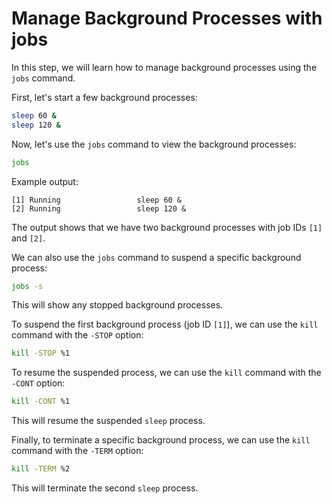 # Manage Background Processes with jobs

In this step, we will learn how to manage background processes using the `jobs` command.

First, let's start a few background processes:

```bash
sleep 60 &
sleep 120 &
```

Now, let's use the `jobs` command to view the background processes:

```bash
jobs
```

Example output:

```
[1] Running                 sleep 60 &
[2] Running                 sleep 120 &
```

The output shows that we have two background processes with job IDs `[1]` and `[2]`.

We can also use the `jobs` command to suspend a specific background process:

```bash
jobs -s
```

This will show any stopped background processes.

To suspend the first background process (job ID `[1]`), we can use the `kill` command with the `-STOP` option:

```bash
kill -STOP %1
```

To resume the suspended process, we can use the `kill` command with the `-CONT` option:

```bash
kill -CONT %1
```

This will resume the suspended `sleep` process.

Finally, to terminate a specific background process, we can use the `kill` command with the `-TERM` option:

```bash
kill -TERM %2
```

This will terminate the second `sleep` process.
